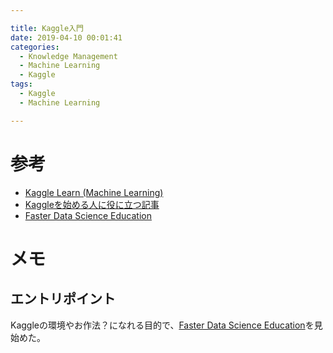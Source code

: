 ```yaml
---

title: Kaggle入門
date: 2019-04-10 00:01:41
categories:
  - Knowledge Management
  - Machine Learning
  - Kaggle
tags:
  - Kaggle
  - Machine Learning

---
```


# 参考

* [Kaggle Learn (Machine Learning)]
* [Kaggleを始める人に役に立つ記事]
* [Faster Data Science Education]

[Kaggle Learn (Machine Learning)]: https://www.kaggle.com/learn/machine-learning
[Kaggleを始める人に役に立つ記事]: https://qiita.com/jeayoon/items/17d24a43c1b71bc37337
[Faster Data Science Education]: https://www.kaggle.com/learn/overview

# メモ

## エントリポイント

Kaggleの環境やお作法？になれる目的で、[Faster Data Science Education]を見始めた。
